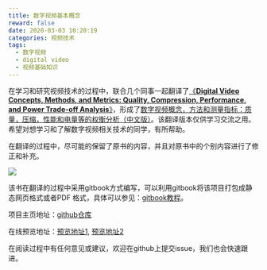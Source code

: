 ```yaml
---
title: 数字视频基本概念
reward: false
date: 2020-03-03 10:20:19
categories: 视频技术
tags:
  - 数字视频
  - digital video
  - 视频基础知识
---
```


在学习和研究视频技术的过程中，联合几个同事一起翻译了[《**Digital Video Concepts, Methods, and Metrics: Quality, Compression, Performance, and Power Trade-off Analysis**》](https://link.springer.com/book/10.1007/978-1-4302-6713-3)，形成了[数字视频概念，方法和测量指标：质量，压缩，性能和电量等的权衡分析（中文版）](/digital-video-concept)。该翻译版本仅供学习交流之用。希望对想学习和了解数字视频相关技术的同学，有所帮助。

在翻译的过程中，尽可能的保留了原书的内容，并且对原书中的个别内容进行了修正和补充。

<!--more-->

![](/digital-video-concept/images/cover_0.jpg)

该书在翻译的过程中采用gitbook方式编写，可以利用gitbook将该项目打包成静态网页格式或者PDF
格式，具体可以参见：[gitbook教程](https://einverne.github.io/gitbook-tutorial/output/static.html)。

项目主页地址：[github仓库](https://github.com/wangwei1237/digital_video_concepts.git)

在线预览地址：[预览地址1](https://wangwei1237.github.io/digital-video-concept), [预览地址2](https://wangwei1237.gitbook.io/digital_video_concepts)

在阅读过程中有任何意见或建议，欢迎在github上提交issue，我们也会快速跟进。

